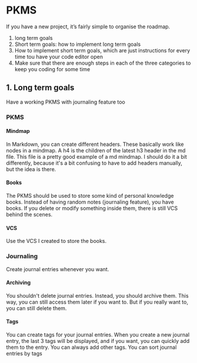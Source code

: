 # PKMS

If you have a new project, it’s fairly simple to organise the roadmap.

1. long term goals
2. Short term goals: how to implement long term goals
3. How to implement short term goals, which are just instructions for every time tou have your code editor open
4. Make sure that there are enough steps in each of the three categories to keep you coding for some time


## 1. Long term goals
Have a working PKMS with journaling feature too

### PKMS

#### Mindmap
In Markdown, you can create different headers. These basically work like nodes in a mindmap. A h4 is the children of the latest h3 header in the md file. This file is a pretty good example of a md mindmap. I should do it a bit differently, because it's a bit confusing to have to add headers manually, but the idea is there.

#### Books
The PKMS should be used to store some kind of personal knowledge books. Instead of having random notes (journaling feature), you have books. If you delete or modify something inside them, there is still VCS behind the scenes.

#### VCS
Use the VCS I created to store the books.

### Journaling
Create journal entries whenever you want.

#### Archiving
You shouldn't delete journal entries. Instead, you should archive them. This way, you can still access them later if you want to. But if you really want to, you can still delete them.

#### Tags
You can create tags for your journal entries.
When you create a new journal entry, the last 3 tags will be displayed, and if you want, you can quickly add them to the entry. You can always add other tags.
You can sort journal entries by tags

